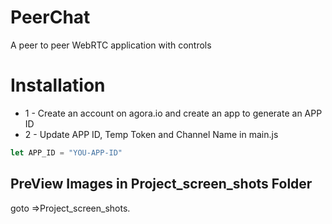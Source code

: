 # PeerChat
A peer to peer WebRTC application with controls

# Installation
* 1 - Create an account on agora.io and create an app to generate an APP ID
* 2 - Update APP ID, Temp Token and Channel Name in main.js
```javascript
let APP_ID = "YOU-APP-ID"
```
## PreView Images in  Project_screen_shots  Folder
goto =>Project_screen_shots.

